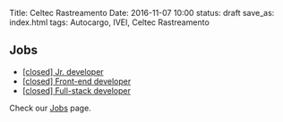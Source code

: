 Title: Celtec Rastreamento
Date: 2016-11-07 10:00
status: draft
save_as: index.html
tags: Autocargo, IVEI, Celtec Rastreamento

## Jobs

* [[closed] Jr. developer](|filename|jr_developer.md)
* [[closed] Front-end developer](|filename|frontend_developer.md)
* [[closed] Full-stack developer](|filename|fullstack_developer.md)

Check our [Jobs](|category|open-positions) page.

<br />
<br />
<br />
<br />
<br />
<br />
<br />

